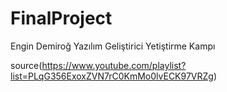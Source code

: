 # FinalProject

Engin Demiroğ Yazılım Geliştirici Yetiştirme Kampı

source(https://www.youtube.com/playlist?list=PLqG356ExoxZVN7rC0KmMo0lvECK97VRZg)
